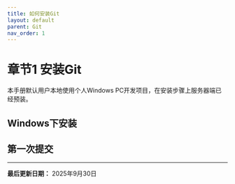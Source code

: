 ```yaml
---
title: 如何安装Git
layout: default
parent: Git
nav_order: 1
---
```


# 章节1 安装Git
本手册默认用户本地使用个人Windows PC开发项目，在安装步骤上服务器端已经预装。

## Windows下安装

## 第一次提交

---

**最后更新日期：** 2025年9月30日
